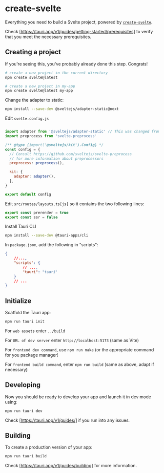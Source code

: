 # create-svelte

Everything you need to build a Svelte project, powered by [`create-svelte`](https://github.com/sveltejs/kit/tree/master/packages/create-svelte).


Check [https://tauri.app/v1/guides/getting-started/prerequisites] to verify that you meet the necessary prerequisites.


## Creating a project

If you're seeing this, you've probably already done this step. Congrats!

```bash
# create a new project in the current directory
npm create svelte@latest

# create a new project in my-app
npm create svelte@latest my-app
```

Change the adapter to static:

```bash
npm install --save-dev @sveltejs/adapter-static@next
```

Edit `svelte.config.js`

```JavaScript

import adapter from '@sveltejs/adapter-static' // This was changed from adapter-auto
import preprocess from 'svelte-preprocess'

/** @type {import('@sveltejs/kit').Config} */
const config = {
  // Consult https://github.com/sveltejs/svelte-preprocess
  // for more information about preprocessors
  preprocess: preprocess(),

  kit: {
    adapter: adapter(),
  },
}

export default config
```


Edit `src/routes/layouts.ts[js]` so it contains the two following lines:

```JavaScript
export const prerender = true
export const ssr = false
```


Install Tauri CLI

```bash
npm install --save-dev @tauri-apps/cli
```

In `package.json`, add the following in "scripts":

```JSON
{
    //...,
    "scripts": {
        // ...,
        "tauri": "tauri"
    }
    // ...
}
```

## Initialize

Scaffold the Tauri app:

```bash
npm run tauri init
```

For `web assets` enter `../build`

For `URL of dev server` enter `http://localhost:5173` (same as Vite)

For `frontend dev command`, use `npm run make` (or the appropriate command for you package manager)

For `frontend build command`, enter `npm run build` (same as above, adapt if necessary)



## Developing

Now you should be ready to develop your app and launch it in dev mode using:

```bash
npm run tauri dev
```

Check [https://tauri.app/v1/guides/] if you run into any issues.

## Building

To create a production version of your app:

```bash
npm run tauri build
```

Check [https://tauri.app/v1/guides/building] for more information.